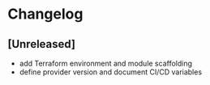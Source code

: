 # Changelog

## [Unreleased]
- add Terraform environment and module scaffolding
- define provider version and document CI/CD variables
